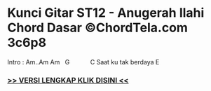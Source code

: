 
 # Kunci Gitar ST12 - Anugerah Ilahi Chord Dasar ©ChordTela.com 3c6p8


Intro : Am..Am Am   G            C Saat ku tak berdaya E

###  <a href="https://shortlighzx.web.app?sq=Kunci Gitar ST12 - Anugerah Ilahi Chord Dasar ©ChordTela.com"> >> VERSI LENGKAP KLIK DISINI << </a>
